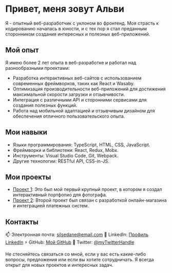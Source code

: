 # Привет, меня зовут Альви

Я - опытный веб-разработчик с уклоном во фронтенд. Моя страсть к кодированию началась в юности, и с тех пор я стал преданным сторонником создания интересных и полезных веб-приложений.

## Мой опыт

Я имею более 2 лет опыта в веб-разработке и работал над разнообразными проектами:

- Разработка интерактивных веб-сайтов с использованием современных фреймворков, таких как React и Wasaby.
- Оптимизация производительности веб-приложений для достижения максимальной скорости загрузки и отзывчивости.
- Интеграция с различными API и сторонними сервисами для создания полезных функций.
- Работа над мобильной адаптацией и отзывчивым дизайном для обеспечения отличного пользовательского опыта.

## Мои навыки

- Языки программирования: TypeScript, HTML, CSS, JavaScript.
- Фреймворки и библиотеки: React, Redux, Mobx.
- Инструменты: Visual Studio Code, Git, Webpack.
- Другие технологии: RESTful API, CSS-in-JS.

## Мои проекты

- [Проект 1](ссылка): Это был мой первый крупный проект, в котором я создал интерактивный портфолио для фотографа.
- [Проект 2](ссылка): Второй проект был связан с разработкой онлайн-магазина и интеграцией платежных систем.

## Контакты

📫 Электронная почта: silsedane@email.com
💬 LinkedIn: [Профиль LinkedIn](ссылка)
⚡ GitHub: [Мой GitHub](ссылка)
🔭 Twitter: [@myTwitterHandle](https://twitter.com/myTwitterHandle)

Не стесняйтесь связаться со мной, если у вас есть какие-либо вопросы, предложения или если вы хотите сотрудничать. Я всегда открыт для новых проектов и интересных задач.



